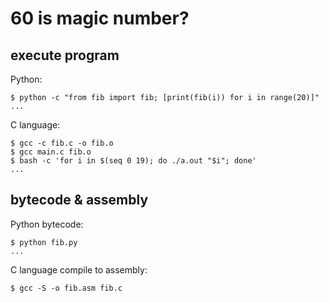# 60 is magic number?

## execute program


Python:

```shell
$ python -c "from fib import fib; [print(fib(i)) for i in range(20)]"
...
```

C language:

```shell
$ gcc -c fib.c -o fib.o
$ gcc main.c fib.o
$ bash -c 'for i in $(seq 0 19); do ./a.out "$i"; done'
...
```


## bytecode & assembly

Python bytecode:

```shell
$ python fib.py
...
```

C language compile to assembly:

```shell
$ gcc -S -o fib.asm fib.c
```
